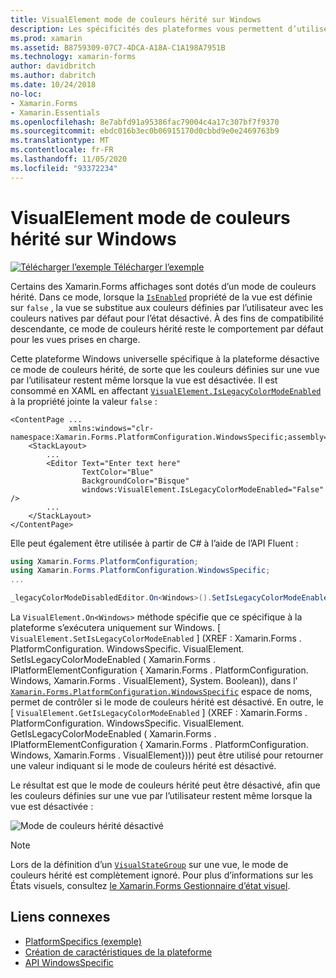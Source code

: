 ```yaml
---
title: VisualElement mode de couleurs hérité sur Windows
description: Les spécificités des plateformes vous permettent d’utiliser des fonctionnalités uniquement disponibles sur une plateforme spécifique, sans implémenter de convertisseurs ou d’effets personnalisés. Cet article explique comment utiliser le spécifique à la plate-forme Windows qui désactive le Xamarin.Forms mode de couleurs hérité.
ms.prod: xamarin
ms.assetid: B8759309-07C7-4DCA-A18A-C1A198A7951B
ms.technology: xamarin-forms
author: davidbritch
ms.author: dabritch
ms.date: 10/24/2018
no-loc:
- Xamarin.Forms
- Xamarin.Essentials
ms.openlocfilehash: 8e7abfd91a95386fac79004c4a17c307bf7f9370
ms.sourcegitcommit: ebdc016b3ec0b06915170d0cbbd9e0e2469763b9
ms.translationtype: MT
ms.contentlocale: fr-FR
ms.lasthandoff: 11/05/2020
ms.locfileid: "93372234"
---
```

# <a name="visualelement-legacy-color-mode-on-windows"></a>VisualElement mode de couleurs hérité sur Windows

[![Télécharger l’exemple](~/media/shared/download.png) Télécharger l’exemple](/samples/xamarin/xamarin-forms-samples/userinterface-platformspecifics)

Certains des Xamarin.Forms affichages sont dotés d’un mode de couleurs hérité. Dans ce mode, lorsque la [`IsEnabled`](xref:Xamarin.Forms.VisualElement.IsEnabled) propriété de la vue est définie sur `false` , la vue se substitue aux couleurs définies par l’utilisateur avec les couleurs natives par défaut pour l’état désactivé. À des fins de compatibilité descendante, ce mode de couleurs hérité reste le comportement par défaut pour les vues prises en charge.

Cette plateforme Windows universelle spécifique à la plateforme désactive ce mode de couleurs hérité, de sorte que les couleurs définies sur une vue par l’utilisateur restent même lorsque la vue est désactivée. Il est consommé en XAML en affectant [`VisualElement.IsLegacyColorModeEnabled`](xref:Xamarin.Forms.PlatformConfiguration.WindowsSpecific.VisualElement.IsLegacyColorModeEnabledProperty) à la propriété jointe la valeur `false` :

```xaml
<ContentPage ...
             xmlns:windows="clr-namespace:Xamarin.Forms.PlatformConfiguration.WindowsSpecific;assembly=Xamarin.Forms.Core">
    <StackLayout>
        ...
        <Editor Text="Enter text here"
                TextColor="Blue"
                BackgroundColor="Bisque"
                windows:VisualElement.IsLegacyColorModeEnabled="False" />
        ...
    </StackLayout>
</ContentPage>
```

Elle peut également être utilisée à partir de C# à l’aide de l’API Fluent :

```csharp
using Xamarin.Forms.PlatformConfiguration;
using Xamarin.Forms.PlatformConfiguration.WindowsSpecific;
...

_legacyColorModeDisabledEditor.On<Windows>().SetIsLegacyColorModeEnabled(false);
```

La `VisualElement.On<Windows>` méthode spécifie que ce spécifique à la plateforme s’exécutera uniquement sur Windows. [ `VisualElement.SetIsLegacyColorModeEnabled` ] (XREF : Xamarin.Forms . PlatformConfiguration. WindowsSpecific. VisualElement. SetIsLegacyColorModeEnabled ( Xamarin.Forms . IPlatformElementConfiguration { Xamarin.Forms . PlatformConfiguration. Windows, Xamarin.Forms . VisualElement}, System. Boolean)), dans l' [`Xamarin.Forms.PlatformConfiguration.WindowsSpecific`](xref:Xamarin.Forms.PlatformConfiguration.WindowsSpecific) espace de noms, permet de contrôler si le mode de couleurs hérité est désactivé. En outre, le [ `VisualElement.GetIsLegacyColorModeEnabled` ] (XREF : Xamarin.Forms . PlatformConfiguration. WindowsSpecific. VisualElement. GetIsLegacyColorModeEnabled ( Xamarin.Forms . IPlatformElementConfiguration { Xamarin.Forms . PlatformConfiguration. Windows, Xamarin.Forms . VisualElement}))) peut être utilisé pour retourner une valeur indiquant si le mode de couleurs hérité est désactivé.

Le résultat est que le mode de couleurs hérité peut être désactivé, afin que les couleurs définies sur une vue par l’utilisateur restent même lorsque la vue est désactivée :

![Mode de couleurs hérité désactivé](legacy-color-mode-images/legacy-color-mode-disabled.png)

> [!NOTE]
> Lors de la définition d’un [`VisualStateGroup`](xref:Xamarin.Forms.VisualStateGroup) sur une vue, le mode de couleurs hérité est complètement ignoré. Pour plus d’informations sur les États visuels, consultez [le Xamarin.Forms Gestionnaire d’état visuel](~/xamarin-forms/user-interface/visual-state-manager.md).

## <a name="related-links"></a>Liens connexes

- [PlatformSpecifics (exemple)](/samples/xamarin/xamarin-forms-samples/userinterface-platformspecifics)
- [Création de caractéristiques de la plateforme](~/xamarin-forms/platform/platform-specifics/index.md#creating-platform-specifics)
- [API WindowsSpecific](xref:Xamarin.Forms.PlatformConfiguration.WindowsSpecific)
